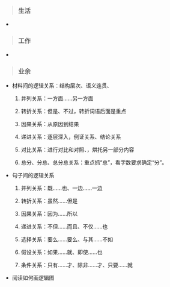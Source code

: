 >### 生活
- 
>### 工作
- 
>### 业余	
- 材料间的逻辑关系：结构层次、语义连贯、
	1. 并列关系：一方面……另一方面
	1. 转折关系：但是、不过，转折词语后面是重点
	1. 因果关系：从原因到结果
	1. 递进关系：逐层深入，例证关系、结论关系

	1. 对比关系：进行对比和对照、，烘托另一部分内容
	1. 总分、分总、总分总关系：重点抓“总”，看字数要求确定“分”。
	
- 句子间的逻辑关系
	1. 并列关系：既……也、一边……一边
	1. 转折关系：虽然……但是
	1. 因果关系：因为……所以
	1. 递进关系：不但……而且、不仅……也

	1. 选择关系：要么……要么、与其……不如
	1. 假设关系：如果……就、即使……也
	1. 条件关系：只有……才、除非……才、只要……就
	
- 阅读如何画逻辑图	
	
	
	